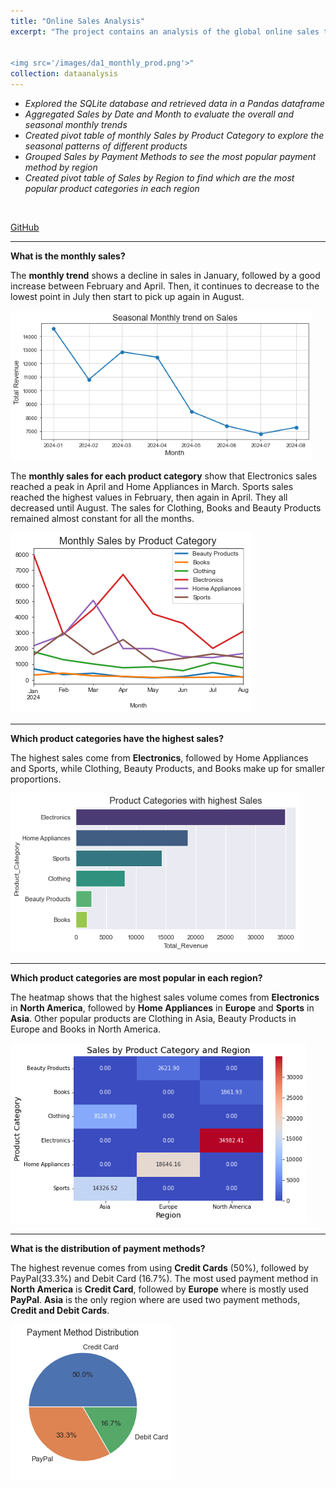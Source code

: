 ```yaml
---
title: "Online Sales Analysis"
excerpt: "The project contains an analysis of the global online sales transactions across various products in 2024. I retrieved data from a database, processed it, and used visualizations for answering business questions.<br/>


<img src='/images/da1_monthly_prod.png'>"
collection: dataanalysis
---
```


- *Explored the SQLite database and retrieved data in a Pandas dataframe*
- *Aggregated Sales by Date and Month to evaluate the overall and seasonal monthly trends*
- *Created pivot table of monthly Sales by Product Category to explore the seasonal patterns of different products*
- *Grouped Sales by Payment Methods to see the most popular payment method by region*
- *Created pivot table of Sales by Region to find which are the most popular product categories in each region*
<br/>

[GitHub](https://github.com/ciDSproj/online_sales)



---
**What is the monthly sales?**

The **monthly trend** shows a decline in sales in January, followed by a good increase between February and April. Then, it continues to decrease to the lowest point in July then start to pick up again in August.



<img src='/images/da1_monthly_sales.png'>


The **monthly sales for each product category** show that Electronics sales reached a peak in April and Home Appliances in March. Sports sales reached the highest values in February, then again in April. They all decreased until August. The sales for Clothing, Books and Beauty Products remained almost constant for all the months.



<img src='/images/da1_monthly_prod.png'>


---
**Which product categories have the highest sales?**

The highest sales come from **Electronics**, followed by Home Appliances and Sports, while Clothing, Beauty Products, and Books make up for smaller proportions.



<img src='/images/da1_top_prod.png'>


---
**Which product categories are most popular in each region?**

The heatmap shows that the highest sales volume comes from **Electronics** in **North America**, followed by **Home Appliances** in **Europe** and
**Sports** in **Asia**. Other popular products are Clothing in Asia, Beauty Products in Europe and Books in North America.



<img src='/images/da1_heatmap.png'>

---
**What is the distribution of payment methods?**

The highest revenue comes from using **Credit Cards** (50%), followed by PayPal(33.3%) and Debit Card (16.7%). 
The most used payment method in **North America** is **Credit Card**, followed by **Europe** where is mostly used **PayPal**. **Asia** is the only region where are used two payment methods, **Credit and Debit Cards**.




<img src='/images/da1_pay_method.png'>




